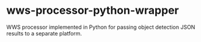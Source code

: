 # wws-processor-python-wrapper
WWS processor implemented in Python for passing object detection JSON results to a separate platform.
